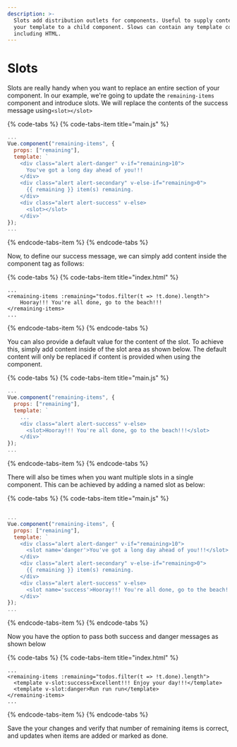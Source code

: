 ```yaml
---
description: >-
  Slots add distribution outlets for components. Useful to supply content from
  your template to a child component. Slows can contain any template code,
  including HTML.
---
```


# Slots

Slots are really handy when you want to replace an entire section of your component. In our example, we're going to update the `remaining-items` component and introduce slots. We will replace the contents of the success message using`<slot></slot>`

{% code-tabs %}
{% code-tabs-item title="main.js" %}
```javascript
...
Vue.component("remaining-items", {
  props: ["remaining"],
  template: `
    <div class="alert alert-danger" v-if="remaining>10">
      You've got a long day ahead of you!!!
    </div>
    <div class="alert alert-secondary" v-else-if="remaining>0">
      {{ remaining }} item(s) remaining.
    </div>
    <div class="alert alert-success" v-else>
      <slot></slot>
    </div>`
});
...
```
{% endcode-tabs-item %}
{% endcode-tabs %}

Now, to define our success message, we can simply add content inside the component tag as follows:

{% code-tabs %}
{% code-tabs-item title="index.html" %}
```markup
...
<remaining-items :remaining="todos.filter(t => !t.done).length">
    Hooray!!! You're all done, go to the beach!!!
</remaining-items>
...
```
{% endcode-tabs-item %}
{% endcode-tabs %}

You can also provide a default value for the content of the slot. To achieve this, simply add content inside of the slot area as shown below. The default content will only be replaced if content is provided when using the component.

{% code-tabs %}
{% code-tabs-item title="main.js" %}
```javascript
...
Vue.component("remaining-items", {
  props: ["remaining"],
  template: `
    ...
    <div class="alert alert-success" v-else>
      <slot>Hooray!!! You're all done, go to the beach!!!</slot>
    </div>`
});
...
```
{% endcode-tabs-item %}
{% endcode-tabs %}

There will also be times when you want multiple slots in a single component. This can be achieved by adding a named slot as below:

{% code-tabs %}
{% code-tabs-item title="main.js" %}
```javascript

...
Vue.component("remaining-items", {
  props: ["remaining"],
  template: `
    <div class="alert alert-danger" v-if="remaining>10">
      <slot name='danger'>You've got a long day ahead of you!!!</slot>
    </div>
    <div class="alert alert-secondary" v-else-if="remaining>0">
      {{ remaining }} item(s) remaining.
    </div>
    <div class="alert alert-success" v-else>
      <slot name='success'>Hooray!!! You're all done, go to the beach!!!</slot>
    </div>`
});
...
```
{% endcode-tabs-item %}
{% endcode-tabs %}

Now you have the option to pass both success and danger messages as shown below

{% code-tabs %}
{% code-tabs-item title="index.html" %}
```markup
...
<remaining-items :remaining="todos.filter(t => !t.done).length">
  <template v-slot:success>Excellent!!! Enjoy your day!!!</template>
  <template v-slot:danger>Run run run</template>
</remaining-items>
...

```
{% endcode-tabs-item %}
{% endcode-tabs %}

Save the your changes and verify that number of remaining items is correct, and updates when items are added or marked as done.

